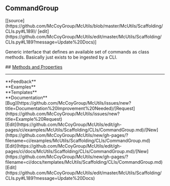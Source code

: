## <a id="McUtils.McUtils.Scaffolding.CLIs.CommandGroup">CommandGroup</a> 

<div class="docs-source-link" markdown="1">
[[source](https://github.com/McCoyGroup/McUtils/blob/master/McUtils/Scaffolding/CLIs.py#L189)/
[edit](https://github.com/McCoyGroup/McUtils/edit/master/McUtils/Scaffolding/CLIs.py#L189?message=Update%20Docs)]
</div>

Generic interface that defines an available set of commands
as class methods.
Basically just exists to be ingested by a CLI.







<div class="collapsible-section">
 <div class="collapsible-section collapsible-section-header" markdown="1">
## <a class="collapse-link" data-toggle="collapse" href="#methods" markdown="1"> Methods and Properties</a> <a class="float-right" data-toggle="collapse" href="#methods"><i class="fa fa-chevron-down"></i></a>
 </div>
 <div class="collapsible-section collapsible-section-body collapse show" id="methods" markdown="1">
 

 </div>
</div>












---


<div markdown="1" class="text-secondary">
<div class="container">
  <div class="row">
   <div class="col" markdown="1">
**Feedback**   
</div>
   <div class="col" markdown="1">
**Examples**   
</div>
   <div class="col" markdown="1">
**Templates**   
</div>
   <div class="col" markdown="1">
**Documentation**   
</div>
   <div class="col" markdown="1">
   
</div>
   <div class="col" markdown="1">
   
</div>
   <div class="col" markdown="1">
   
</div>
</div>
  <div class="row">
   <div class="col" markdown="1">
[Bug](https://github.com/McCoyGroup/McUtils/issues/new?title=Documentation%20Improvement%20Needed)/[Request](https://github.com/McCoyGroup/McUtils/issues/new?title=Example%20Request)   
</div>
   <div class="col" markdown="1">
[Edit](https://github.com/McCoyGroup/McUtils/edit/gh-pages/ci/examples/McUtils/Scaffolding/CLIs/CommandGroup.md)/[New](https://github.com/McCoyGroup/McUtils/new/gh-pages/?filename=ci/examples/McUtils/Scaffolding/CLIs/CommandGroup.md)   
</div>
   <div class="col" markdown="1">
[Edit](https://github.com/McCoyGroup/McUtils/edit/gh-pages/ci/docs/McUtils/Scaffolding/CLIs/CommandGroup.md)/[New](https://github.com/McCoyGroup/McUtils/new/gh-pages/?filename=ci/docs/templates/McUtils/Scaffolding/CLIs/CommandGroup.md)   
</div>
   <div class="col" markdown="1">
[Edit](https://github.com/McCoyGroup/McUtils/edit/master/McUtils/Scaffolding/CLIs.py#L189?message=Update%20Docs)   
</div>
   <div class="col" markdown="1">
   
</div>
   <div class="col" markdown="1">
   
</div>
   <div class="col" markdown="1">
   
</div>
</div>
</div>
</div>